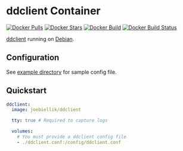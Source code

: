 # ddclient Container

[![Docker Pulls](https://img.shields.io/docker/pulls/joebiellik/ddclient.svg)](https://hub.docker.com/r/joebiellik/ddclient/)
[![Docker Stars](https://img.shields.io/docker/stars/joebiellik/ddclient.svg)](https://hub.docker.com/r/joebiellik/ddclient/)
[![Docker Build](https://img.shields.io/docker/cloud/automated/joebiellik/ddclient.svg)](https://hub.docker.com/r/joebiellik/ddclient/)
[![Docker Build Status](https://img.shields.io/docker/cloud/build/joebiellik/ddclient.svg)](https://hub.docker.com/r/joebiellik/ddclient/)

[ddclient](http://ddclient.sourceforge.net/) running on [Debian](https://hub.docker.com/_/debian/).

## Configuration

See [example directory](https://github.com/jcbiellikltd/docker-ddclient/tree/master/example) for sample config file.

## Quickstart

```yml
ddclient:
  image: joebiellik/ddclient

  tty: true # Required to capture logs

  volumes:
    # You must provide a ddclient config file
    - ./ddclient.conf:/config/ddclient.conf
```
